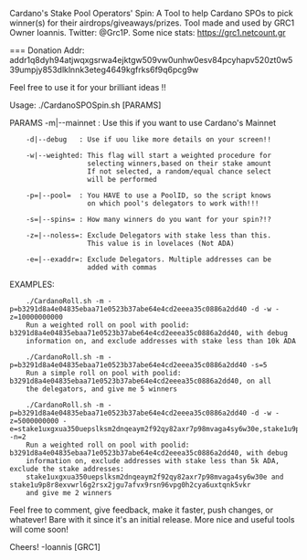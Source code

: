 
Cardano's Stake Pool Operators' Spin: A Tool to help Cardano SPOs to pick 
winner(s) for their airdrops/giveaways/prizes. Tool made and used by GRC1 
Owner Ioannis. Twitter: @Grc1P. Some nice stats: https://grc1.netcount.gr 

=== Donation Addr:                                                                                          
addr1q8dyh94atjwqxgsrwa4ejktgw509vw0unhw0esv84pcyhapv520zt0w539umpjy853dlklnnk3eteg4649kgfrks6f9q6pcg9w 

Feel free to use it for your brilliant ideas !!


Usage: ./CardanoSPOSpin.sh [PARAMS]

PARAMS
        -m|--mainnet : Use this if you want to use Cardano's Mainnet

        -d|--debug   : Use if uou like more details on your screen!!

        -w|--weighted: This flag will start a weighted procedure for
                       selecting winners,based on their stake amount
                       If not selected, a random/equal chance select
                       will be performed

        -p=|--pool=  : You HAVE to use a PoolID, so the script knows
                       on which pool's delegators to work with!!!

        -s=|--spins= : How many winners do you want for your spin?!?

        -z=|--noless=: Exclude Delegators with stake less than this.
                       This value is in lovelaces (Not ADA)

        -e=|--exaddr=: Exclude Delegators. Multiple addresses can be
                       added with commas


EXAMPLES: 

        ./CardanoRoll.sh -m -p=b3291d8a4e04835ebaa71e0523b37abe64e4cd2eeea35c0886a2dd40 -d -w -z=10000000000
        Run a weighted roll on pool with poolid: b3291d8a4e04835ebaa71e0523b37abe64e4cd2eeea35c0886a2dd40, with debug
        information on, and exclude addresses with stake less than 10k ADA

        ./CardanoRoll.sh -m -p=b3291d8a4e04835ebaa71e0523b37abe64e4cd2eeea35c0886a2dd40 -s=5
        Run a simple roll on pool with poolid: b3291d8a4e04835ebaa71e0523b37abe64e4cd2eeea35c0886a2dd40, on all
        the delegators, and give me 5 winners

        ./CardanoRoll.sh -m -p=b3291d8a4e04835ebaa71e0523b37abe64e4cd2eeea35c0886a2dd40 -d -w -z=5000000000 -e=stake1uxgxua350uepslksm2dnqeaym2f92qy82axr7p98mvaga4sy6w30e,stake1u9p8r8exvwrl6g2rsx2jgu7afvx9rsn96vpg0h2cya6uxtqnk5vkr -n=2
        Run a weighted roll on pool with poolid: b3291d8a4e04835ebaa71e0523b37abe64e4cd2eeea35c0886a2dd40, with debug
        information on, exclude addresses with stake less than 5k ADA, exclude the stake addresses:
        stake1uxgxua350uepslksm2dnqeaym2f92qy82axr7p98mvaga4sy6w30e and stake1u9p8r8exvwrl6g2rsx2jgu7afvx9rsn96vpg0h2cya6uxtqnk5vkr
        and give me 2 winners


Feel free to comment, give feedback, make it faster, push changes, or whatever!
Bare with it since it's an initial release. More nice and useful tools will come soon!

Cheers!
-Ioannis [GRC1]

